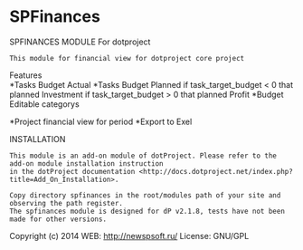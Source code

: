 SPFinances
==========
SPFINANCES MODULE For dotproject

	This module for financial view for dotproject core project

Features	
 *Tasks Budget Actual
 *Tasks Budget Planned
 	if task_target_budget < 0 that planned Investment
 	if task_target_budget > 0 that planned Profit
 *Budget Editable categorys
 
 *Project financial view for period
 *Export to Exel

INSTALLATION
	
	This module is an add-on module of dotProject. Please refer to the add-on module installation instruction
	in the dotProject documentation <http://docs.dotproject.net/index.php?title=Add_On_Installation>.
	
	Copy directory spfinances in the root/modules path of your site and observing the path register. 
	The spfinances module is designed for dP v2.1.8, tests have not been made for other versions.
	
Copyright (c) 2014 
 WEB: http://newspsoft.ru/
 License:		GNU/GPL
	
